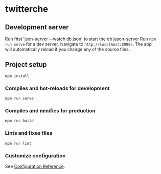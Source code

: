 # twitterche

## Development server

Run first 'json-server --watch db.json' to start the db jason-server
Run `npm run serve` for a dev server. Navigate to `http://localhost:8080/`. The app will automatically reload if you change any of the source files.

## Project setup

```
npm install
```

### Compiles and hot-reloads for development

```
npm run serve
```

### Compiles and minifies for production

```
npm run build
```

### Lints and fixes files

```
npm run lint
```

### Customize configuration

See [Configuration Reference](https://cli.vuejs.org/config/).
